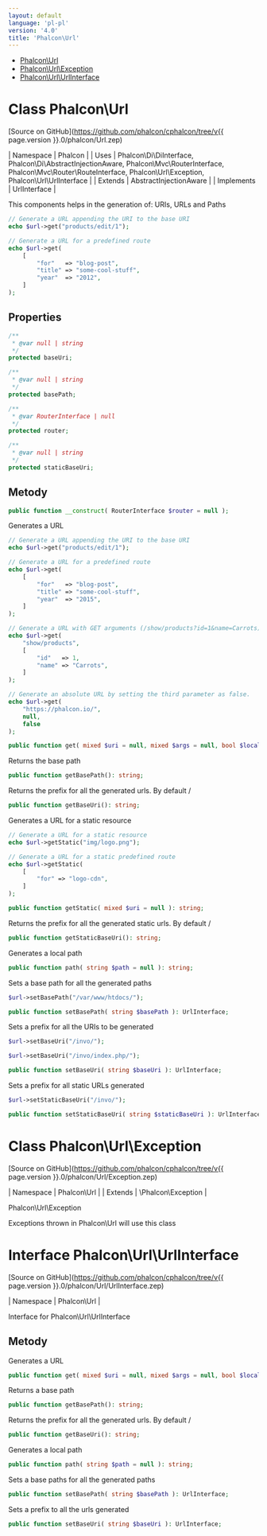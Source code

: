 ```yaml
---
layout: default
language: 'pl-pl'
version: '4.0'
title: 'Phalcon\Url'
---
```


* [Phalcon\Url](#url)
* [Phalcon\Url\Exception](#url-exception)
* [Phalcon\Url\UrlInterface](#url-urlinterface)

<h1 id="url">Class Phalcon\Url</h1>

[Source on GitHub](https://github.com/phalcon/cphalcon/tree/v{{ page.version }}.0/phalcon/Url.zep)

| Namespace | Phalcon | | Uses | Phalcon\Di\DiInterface, Phalcon\Di\AbstractInjectionAware, Phalcon\Mvc\RouterInterface, Phalcon\Mvc\Router\RouteInterface, Phalcon\Url\Exception, Phalcon\Url\UrlInterface | | Extends | AbstractInjectionAware | | Implements | UrlInterface |

This components helps in the generation of: URIs, URLs and Paths

```php
// Generate a URL appending the URI to the base URI
echo $url->get("products/edit/1");

// Generate a URL for a predefined route
echo $url->get(
    [
        "for"   => "blog-post",
        "title" => "some-cool-stuff",
        "year"  => "2012",
    ]
);
```

## Properties

```php
/**
 * @var null | string
 */
protected baseUri;

/**
 * @var null | string
 */
protected basePath;

/**
 * @var RouterInterface | null
 */
protected router;

/**
 * @var null | string
 */
protected staticBaseUri;

```

## Metody

```php
public function __construct( RouterInterface $router = null );
```

Generates a URL

```php
// Generate a URL appending the URI to the base URI
echo $url->get("products/edit/1");

// Generate a URL for a predefined route
echo $url->get(
    [
        "for"   => "blog-post",
        "title" => "some-cool-stuff",
        "year"  => "2015",
    ]
);

// Generate a URL with GET arguments (/show/products?id=1&name=Carrots)
echo $url->get(
    "show/products",
    [
        "id"   => 1,
        "name" => "Carrots",
    ]
);

// Generate an absolute URL by setting the third parameter as false.
echo $url->get(
    "https://phalcon.io/",
    null,
    false
);
```

```php
public function get( mixed $uri = null, mixed $args = null, bool $local = null, mixed $baseUri = null ): string;
```

Returns the base path

```php
public function getBasePath(): string;
```

Returns the prefix for all the generated urls. By default /

```php
public function getBaseUri(): string;
```

Generates a URL for a static resource

```php
// Generate a URL for a static resource
echo $url->getStatic("img/logo.png");

// Generate a URL for a static predefined route
echo $url->getStatic(
    [
        "for" => "logo-cdn",
    ]
);
```

```php
public function getStatic( mixed $uri = null ): string;
```

Returns the prefix for all the generated static urls. By default /

```php
public function getStaticBaseUri(): string;
```

Generates a local path

```php
public function path( string $path = null ): string;
```

Sets a base path for all the generated paths

```php
$url->setBasePath("/var/www/htdocs/");
```

```php
public function setBasePath( string $basePath ): UrlInterface;
```

Sets a prefix for all the URIs to be generated

```php
$url->setBaseUri("/invo/");

$url->setBaseUri("/invo/index.php/");
```

```php
public function setBaseUri( string $baseUri ): UrlInterface;
```

Sets a prefix for all static URLs generated

```php
$url->setStaticBaseUri("/invo/");
```

```php
public function setStaticBaseUri( string $staticBaseUri ): UrlInterface;
```

<h1 id="url-exception">Class Phalcon\Url\Exception</h1>

[Source on GitHub](https://github.com/phalcon/cphalcon/tree/v{{ page.version }}.0/phalcon/Url/Exception.zep)

| Namespace | Phalcon\Url | | Extends | \Phalcon\Exception |

Phalcon\Url\Exception

Exceptions thrown in Phalcon\Url will use this class

<h1 id="url-urlinterface">Interface Phalcon\Url\UrlInterface</h1>

[Source on GitHub](https://github.com/phalcon/cphalcon/tree/v{{ page.version }}.0/phalcon/Url/UrlInterface.zep)

| Namespace | Phalcon\Url |

Interface for Phalcon\Url\UrlInterface

## Metody

Generates a URL

```php
public function get( mixed $uri = null, mixed $args = null, bool $local = null ): string;
```

Returns a base path

```php
public function getBasePath(): string;
```

Returns the prefix for all the generated urls. By default /

```php
public function getBaseUri(): string;
```

Generates a local path

```php
public function path( string $path = null ): string;
```

Sets a base paths for all the generated paths

```php
public function setBasePath( string $basePath ): UrlInterface;
```

Sets a prefix to all the urls generated

```php
public function setBaseUri( string $baseUri ): UrlInterface;
```